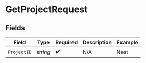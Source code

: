 # GetProjectRequest


## Fields

| Field              | Type               | Required           | Description        | Example            |
| ------------------ | ------------------ | ------------------ | ------------------ | ------------------ |
| `ProjectID`        | *string*           | :heavy_check_mark: | N/A                | Nest               |